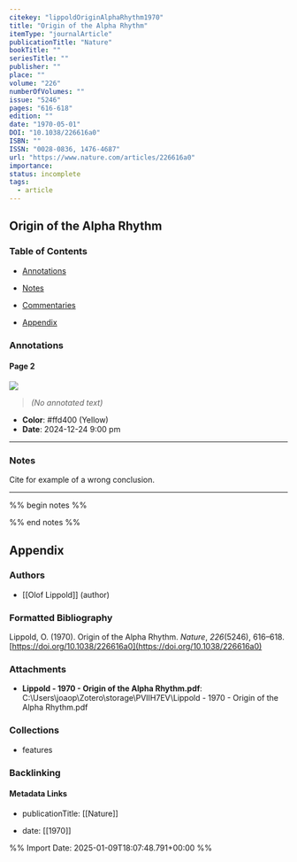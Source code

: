 ```yaml
---
citekey: "lippoldOriginAlphaRhythm1970"
title: "Origin of the Alpha Rhythm"
itemType: "journalArticle"
publicationTitle: "Nature"
bookTitle: ""
seriesTitle: ""
publisher: ""
place: ""
volume: "226"
numberOfVolumes: ""
issue: "5246"
pages: "616-618"
edition: ""
date: "1970-05-01"
DOI: "10.1038/226616a0"
ISBN: ""
ISSN: "0028-0836, 1476-4687"
url: "https://www.nature.com/articles/226616a0"
importance: 
status: incomplete
tags:
  - article
---
```


## Origin of the Alpha Rhythm

### Table of Contents

- [Annotations](#annotations)

- [Notes](#notes)

+ [Commentaries](#commentaries)

- [Appendix](#appendix)

### Annotations




#### Page 2




![](<0 - Supplementary/images/lippoldOriginAlphaRhythm1970.md/image-2-x64-y192.png>)



> *(No annotated text)*




- **Color**: #ffd400 (Yellow)
- **Date**: 2024-12-24 9:00 pm

---





### Notes



Cite for example of a wrong conclusion.

---



%% begin notes %%

<!-- Write your personal notes here -->

%% end notes %%

## Appendix

### Authors


- [[Olof Lippold]] (author)




### Formatted Bibliography

Lippold, O. (1970). Origin of the Alpha Rhythm. _Nature_, _226_(5246), 616–618. [https://doi.org/10.1038/226616a0](https://doi.org/10.1038/226616a0)




### Attachments


- **Lippold - 1970 - Origin of the Alpha Rhythm.pdf**: C:\Users\joaop\Zotero\storage\PVIIH7EV\Lippold - 1970 - Origin of the Alpha Rhythm.pdf




### Collections


- features





### Backlinking


#### Metadata Links


- publicationTitle: [[Nature]]




- date: [[1970]]






%% Import Date: 2025-01-09T18:07:48.791+00:00 %%
